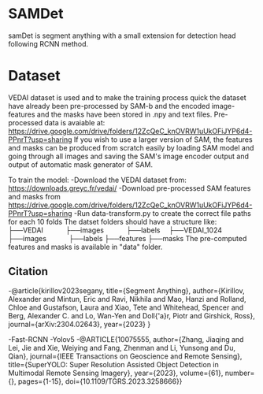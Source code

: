 # SAMDet

samDet is segment anything with a small extension for detection head following RCNN method.

# Dataset
VEDAI dataset is used and to make the training process quick the dataset have already been pre-processed by SAM-b and the encoded image-features and the masks have been stored in .npy and text files. Pre-processed data is avaiable at: https://drive.google.com/drive/folders/12ZcQeC_knOVRW1uUkOFiJYP6d4-PPnrT?usp=sharing
If you wish to use a larger version of SAM, the features and masks can be produced from scratch easily by loading SAM model and going through all images and saving the SAM's image encoder output and output of automatic mask generator of SAM.

To train the model:
-Download the VEDAI dataset from: https://downloads.greyc.fr/vedai/
-Download pre-processed SAM features and masks from https://drive.google.com/drive/folders/12ZcQeC_knOVRW1uUkOFiJYP6d4-PPnrT?usp=sharing
-Run data-transform.py to create the correct file paths for each 10 folds
The datset folders should have a structure like:
  ├──VEDAI
      ├──images
      ├──labels
  ├──VEDAI_1024
      ├──images
      ├──labels
      ├──features
      ├──masks
The pre-computed features and masks is available in "data" folder.

## Citation

-@article{kirillov2023segany,
  title={Segment Anything},
  author={Kirillov, Alexander and Mintun, Eric and Ravi, Nikhila and Mao, Hanzi and Rolland, Chloe and Gustafson, Laura and Xiao, Tete and Whitehead, Spencer and Berg, Alexander C. and Lo, Wan-Yen and Doll{\'a}r, Piotr and Girshick, Ross},
  journal={arXiv:2304.02643},
  year={2023}
}

-Fast-RCNN
-Yolov5
-@ARTICLE{10075555,
  author={Zhang, Jiaqing and Lei, Jie and Xie, Weiying and Fang, Zhenman and Li, Yunsong and Du, Qian},
  journal={IEEE Transactions on Geoscience and Remote Sensing}, 
  title={SuperYOLO: Super Resolution Assisted Object Detection in Multimodal Remote Sensing Imagery}, 
  year={2023},
  volume={61},
  number={},
  pages={1-15},
  doi={10.1109/TGRS.2023.3258666}}